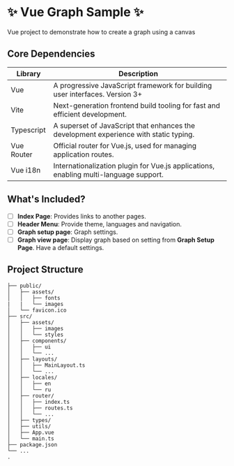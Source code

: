 # ✨ Vue Graph Sample ✨

Vue project to demonstrate how to create a graph using a canvas

## Core Dependencies

| Library      | Description                                                                            |
| ------------ | -------------------------------------------------------------------------------------- |
| Vue          | A progressive JavaScript framework for building user interfaces. Version 3+            |
| Vite         | Next-generation frontend build tooling for fast and efficient development.             |
| Typescript   | A superset of JavaScript that enhances the development experience with static typing.  |
| Vue Router   | Official router for Vue.js, used for managing application routes.                      |
| Vue i18n     | Internationalization plugin for Vue.js applications, enabling multi-language support.  |

## What's Included?

- [ ] **Index Page**: Provides links to another pages.
- [ ] **Header Menu**: Provide theme, languages and navigation.
- [ ] **Graph setup page**: Graph settings.
- [ ] **Graph view page**: Display graph based on setting from **Graph Setup Page**. Have a default settings.

## Project Structure

```
├── public/
│   ├── assets/
│   │   ├── fonts
|   |   └── images
│   └── favicon.ico
├── src/
│   ├── assets/
│   │   ├── images
│   │   └── styles
│   ├── components/
│   │   ├── ui
│   │   └── ...
│   ├── layouts/
│   │   ├── MainLayout.ts
│   │   └── ...
│   ├── locales/
│   │   ├── en
│   │   └── ru
│   ├── router/
│   │   ├── index.ts
│   │   ├── routes.ts
│   │   └── ...
│   ├── types/
│   ├── utils/
│   ├── App.vue
│   └── main.ts
├── package.json
└── ...
.
```